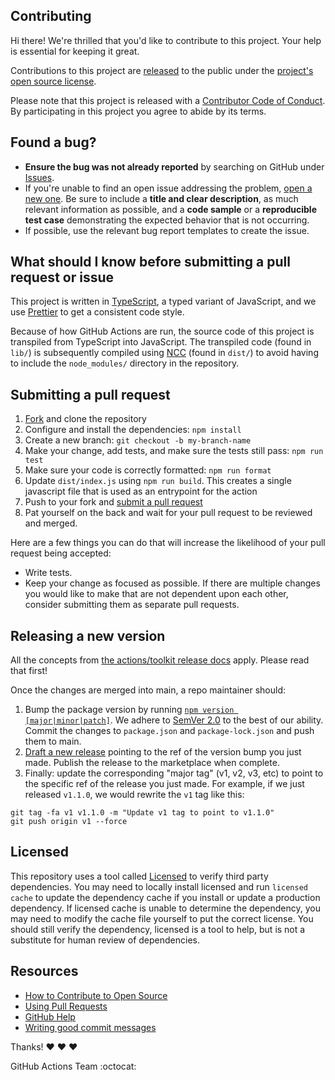 ## Contributing

[fork]: https://github.com/actions/ai-inference/fork
[pr]: https://github.com/actions/ai-inference/compare
[code-of-conduct]: CODE_OF_CONDUCT.md

Hi there! We're thrilled that you'd like to contribute to this project. Your
help is essential for keeping it great.

Contributions to this project are
[released](https://help.github.com/articles/github-terms-of-service/#6-contributions-under-repository-license)
to the public under the [project's open source license](LICENSE).

Please note that this project is released with a [Contributor Code of
Conduct][code-of-conduct]. By participating in this project you agree to abide
by its terms.

## Found a bug?

- **Ensure the bug was not already reported** by searching on GitHub under
  [Issues](https://github.com/actions/ai-inference/issues).
- If you're unable to find an open issue addressing the problem,
  [open a new one](https://github.com/actions/ai-inference/issues/new). Be sure
  to include a **title and clear description**, as much relevant information as
  possible, and a **code sample** or a **reproducible test case** demonstrating
  the expected behavior that is not occurring.
- If possible, use the relevant bug report templates to create the issue.

## What should I know before submitting a pull request or issue

This project is written in [TypeScript](https://www.typescriptlang.org/), a
typed variant of JavaScript, and we use [Prettier](https://prettier.io/) to get
a consistent code style.

Because of how GitHub Actions are run, the source code of this project is
transpiled from TypeScript into JavaScript. The transpiled code (found in
`lib/`) is subsequently compiled using
[NCC](https://github.com/vercel/ncc/blob/master/readme.md) (found in `dist/`) to
avoid having to include the `node_modules/` directory in the repository.

## Submitting a pull request

1. [Fork][fork] and clone the repository
1. Configure and install the dependencies: `npm install`
1. Create a new branch: `git checkout -b my-branch-name`
1. Make your change, add tests, and make sure the tests still pass:
   `npm run test`
1. Make sure your code is correctly formatted: `npm run format`
1. Update `dist/index.js` using `npm run build`. This creates a single
   javascript file that is used as an entrypoint for the action
1. Push to your fork and [submit a pull request][pr]
1. Pat yourself on the back and wait for your pull request to be reviewed and
   merged.

Here are a few things you can do that will increase the likelihood of your pull
request being accepted:

- Write tests.
- Keep your change as focused as possible. If there are multiple changes you
  would like to make that are not dependent upon each other, consider submitting
  them as separate pull requests.

## Releasing a new version

All the concepts from
[the actions/toolkit release docs](https://github.com/actions/toolkit/blob/main/docs/action-versioning.md)
apply. Please read that first!

Once the changes are merged into main, a repo maintainer should:

1. Bump the package version by running
   [`npm version [major|minor|patch]`](https://docs.npmjs.com/cli/v7/commands/npm-version).
   We adhere to [SemVer 2.0](https://semver.org/spec/v2.0.0.html) to the best of
   our ability. Commit the changes to `package.json` and `package-lock.json` and
   push them to main.
1. [Draft a new release](https://github.com/actions/ai-inference/releases/new)
   pointing to the ref of the version bump you just made. Publish the release to
   the marketplace when complete.
1. Finally: update the corresponding "major tag" (v1, v2, v3, etc) to point to
   the specific ref of the release you just made. For example, if we just
   released `v1.1.0`, we would rewrite the `v1` tag like this:

```
git tag -fa v1 v1.1.0 -m "Update v1 tag to point to v1.1.0"
git push origin v1 --force
```

## Licensed

This repository uses a tool called
[Licensed](https://github.com/github/licensed) to verify third party
dependencies. You may need to locally install licensed and run `licensed cache`
to update the dependency cache if you install or update a production dependency.
If licensed cache is unable to determine the dependency, you may need to modify
the cache file yourself to put the correct license. You should still verify the
dependency, licensed is a tool to help, but is not a substitute for human review
of dependencies.

## Resources

- [How to Contribute to Open Source](https://opensource.guide/how-to-contribute/)
- [Using Pull Requests](https://help.github.com/articles/about-pull-requests/)
- [GitHub Help](https://help.github.com)
- [Writing good commit messages](http://tbaggery.com/2008/04/19/a-note-about-git-commit-messages.html)

Thanks! :heart: :heart: :heart:

GitHub Actions Team :octocat:
